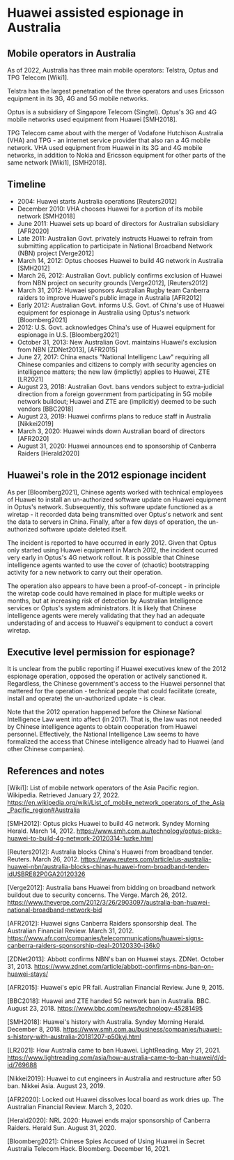 # Huawei assisted espionage in Australia

## Mobile operators in Australia
As of 2022, Australia has three main mobile operators: Telstra, Optus and TPG Telecom \[Wiki1\].

Telstra has the largest penetration of the three operators and uses Ericsson equipment in its 3G, 4G and 5G mobile networks.

Optus is a subsidiary of Singapore Telecom (Singtel). Optus's 3G and 4G mobile networks used equipment from Huawei \[SMH2018\].

TPG Telecom came about with the merger of Vodafone Hutchison Australia (VHA) and TPG - an internet service provider that also ran a 4G mobile network. VHA used equipment from Huawei in its 3G and 4G mobile networks, in addition to Nokia and Ericsson equipment for other parts of the same network \[Wiki1\], \[SMH2018\].

## Timeline 
- 2004: Huawei starts Australia operations \[Reuters2012\]
- December 2010: VHA chooses Huawei for a portion of its mobile network \[SMH2018\]
- June 2011: Huawei sets up board of directors for Australian subsidiary \[AFR2020\]
- Late 2011: Australian Govt. privately instructs Huawei to refrain from submitting application to participate in National Broadband Network (NBN) project \[Verge2012\]
- March 14, 2012: Optus chooses Huawei to build 4G network in Australia \[SMH2012\]
- March 26, 2012: Australian Govt. publicly confirms exclusion of Huawei from NBN project on security grounds \[Verge2012\], \[Reuters2012\]
- March 31, 2012: Huwaei sponsors Australian Rugby team Canberra raiders to improve Huawei's public image in Australia \[AFR2012\]
- Early 2012: Australian Govt. informs U.S. Govt. of China's use of Huawei equipment for espionage in Australia using Optus's network \[Bloomberg2021\]
- 2012: U.S. Govt. acknowledges China's use of Huawei equipment for espionage in U.S. \[Bloomberg2021\]
- October 31, 2013: New Australian Govt. maintains Huawei's exclusion from NBN \[ZDNet2013\], \[AFR2015\]
- June 27, 2017: China enacts "National Intelligenc Law" requiring all Chinese companies and citizens to comply with security agencies on intelligence matters; the new law (implictly) applies to Huawei, ZTE \[LR2021\]
- August 23, 2018: Australian Govt. bans vendors subject to extra-judicial direction from a foreign government from participating in 5G mobile network buildout; Huawei and ZTE are (implicitly) deemed to be such vendors \[BBC2018\]
- August 23, 2019: Huawei confirms plans to reduce staff in Australia \[Nikkei2019\]
- March 3, 2020: Huawei winds down Australian board of directors \[AFR2020\]
- August 31, 2020: Huawei announces end to sponsorship of Canberra Raiders \[Herald2020\]

## Huawei's role in the 2012 espionage incident
As per \[Bloomberg2021\], Chinese agents worked with technical employees of Huawei to install an un-authorized software update on Huawei equipment in Optus's network.
Subsequently, this software update functioned as a wiretap - it recorded data being transmitted over Optus's network and sent the data to servers in China. 
Finally, after a few days of operation, the un-authorized software update deleted itself.

The incident is reported to have occurred in early 2012.
Given that Optus only started using Huawei equipment in March 2012, the incident ocurred very early in Optus's 4G network rollout.
It is possible that Chinese intelligence agents wanted to use the cover of (chaotic) bootstrapping activity for a new network to carry out their operation.

The operation also appears to have been a proof-of-concept - in principle the wiretap code could have remained in place for multiple weeks or months, but at increasing risk of detection by Australian Intelligence services or Optus's system administrators.
It is likely that Chinese intelligence agents were merely validating that they had an adequate understading of and access to Huawei's equipment to conduct a covert wiretap.

## Executive level permission for espionage?
It is unclear from the public reporting if Huawei executives knew of the 2012 espionage operation, opposed the operation or actively sanctioned it.
Regardless, the Chinese government's access to the Huawei personnel that mattered for the operation - technical people that could facilitate (create, install and operate) the un-authorized update - is clear.

Note that the 2012 operation happened before the Chinese National Intelligence Law went into affect (in 2017).
That is, the law was not needed by Chinese intelligence agents to obtain cooperation from Huawei personnel.
Effectively, the National Intelligence Law seems to have formalized the access that Chinese intelligence already had to Huawei (and other Chinese companies).


## References and notes
\[Wiki1\]: List of mobile network operators of the Asia Pacific region. Wikipedia. Retrieved January 27, 2022. https://en.wikipedia.org/wiki/List_of_mobile_network_operators_of_the_Asia_Pacific_region#Australia

\[SMH2012\]: Optus picks Huawei to build 4G network. Syndey Morning Herald. March 14, 2012. https://www.smh.com.au/technology/optus-picks-huawei-to-build-4g-network-20120314-1uzke.html

\[Reuters2012\]: Australia blocks China's Huawei from broadband tender. Reuters. March 26, 2012. https://www.reuters.com/article/us-australia-huawei-nbn/australia-blocks-chinas-huawei-from-broadband-tender-idUSBRE82P0GA20120326

\[Verge2012\]: Australia bans Huawei from bidding on broadband network buildout due to security concerns. The Verge. March 26, 2012. https://www.theverge.com/2012/3/26/2903097/australia-ban-huawei-national-broadband-network-bid

\[AFR2012\]: Huawei signs Canberra Raiders sponsorship deal. The Australian Financial Review. March 31, 2012. https://www.afr.com/companies/telecommunications/huawei-signs-canberra-raiders-sponsorship-deal-20120330-j36k0

\[ZDNet2013\]: Abbott confirms NBN's ban on Huawei stays. ZDNet. October 31, 2013. https://www.zdnet.com/article/abbott-confirms-nbns-ban-on-huawei-stays/

\[AFR2015\]: Huawei's epic PR fail. Australian Financial Review. June 9, 2015.

\[BBC2018\]: Huawei and ZTE handed 5G network ban in Australia. BBC. August 23, 2018. https://www.bbc.com/news/technology-45281495 

\[SMH2018\]: Huawei's history with Australia. Syndey Morning Herald. December 8, 2018. https://www.smh.com.au/business/companies/huawei-s-history-with-australia-20181207-p50kyj.html

\[LR2021\]: How Australia came to ban Huawei. LightReading. May 21, 2021. https://www.lightreading.com/asia/how-australia-came-to-ban-huawei/d/d-id/769688 

\[Nikkei2019\]: Huawei to cut engineers in Australia and restructure after 5G ban. Nikkei Asia. August 23, 2019.

\[AFR2020\]: Locked out Huawei dissolves local board as work dries up. The Australian Financial Review. March 3, 2020.

\[Herald2020\]: NRL 2020: Huawei ends major sponsorship of Canberra Raiders. Herald Sun. August 31, 2020.

\[Bloomberg2021\]: Chinese Spies Accused of Using Huawei in Secret Australia Telecom Hack. Bloomberg. December 16, 2021.